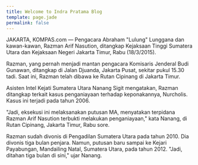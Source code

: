 ```yaml
---
title: Welcome to Indra Pratama Blog
template: page.jade
permalink: false
---
```

JAKARTA, KOMPAS.com — Pengacara Abraham "Lulung" Lunggana dan kawan-kawan, Razman Arif Nasution, ditangkap Kejaksaan Tinggi Sumatera Utara dan Kejaksaan Negeri Jakarta Timur, Rabu (18/3/2015).

Razman, yang pernah menjadi mantan pengacara Komisaris Jenderal Budi Gunawan, ditangkap di Jalan Djuanda, Jakarta Pusat, sekitar pukul 15.30 tadi. Saat ini, Razman telah dibawa ke Rutan Cipinang di Jakarta Timur.

Asisten Intel Kejati Sumatera Utara Nanang Sigit mengatakan, Razman ditangkap terkait kasus penganiayaan terhadap keponakannya, Nurcholis. Kasus ini terjadi pada tahun 2006.

"Jadi, eksekusi ini melaksanakan putusan MA, menyatakan terpidana Razman Arif Nasution terbukti melakukan penganiayaan," kata Nanang, di Rutan Cipinang, Jakarta Timur, Rabu sore.

Razman sudah divonis di Pengadilan Sumatera Utara pada tahun 2010. Dia divonis tiga bulan penjara. Namun, putusan baru sampai ke Kejari Payabungan, Mandailing Natal, Sumatera Utara, pada tahun 2012. "Jadi, ditahan tiga bulan di sini," ujar Nanang.
